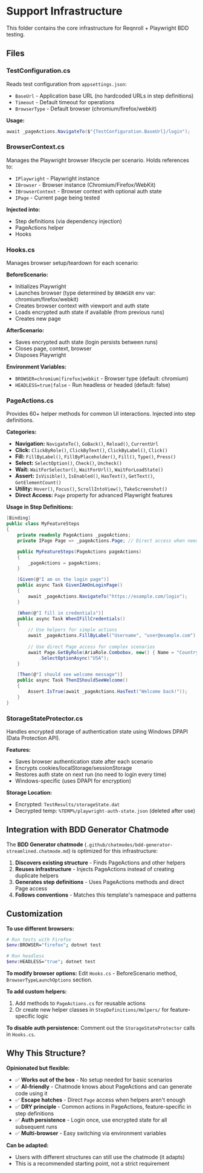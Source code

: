 # Support Infrastructure

This folder contains the core infrastructure for Reqnroll + Playwright BDD testing.

## Files

### TestConfiguration.cs
Reads test configuration from `appsettings.json`:
- `BaseUrl` - Application base URL (no hardcoded URLs in step definitions)
- `Timeout` - Default timeout for operations
- `BrowserType` - Default browser (chromium/firefox/webkit)

**Usage:**
```csharp
await _pageActions.NavigateTo($"{TestConfiguration.BaseUrl}/login");
```

### BrowserContext.cs
Manages the Playwright browser lifecycle per scenario. Holds references to:
- `IPlaywright` - Playwright instance
- `IBrowser` - Browser instance (Chromium/Firefox/WebKit)
- `IBrowserContext` - Browser context with optional auth state
- `IPage` - Current page being tested

**Injected into:**
- Step definitions (via dependency injection)
- PageActions helper
- Hooks

### Hooks.cs
Manages browser setup/teardown for each scenario:

**BeforeScenario:**
- Initializes Playwright
- Launches browser (type determined by `BROWSER` env var: chromium/firefox/webkit)
- Creates browser context with viewport and auth state
- Loads encrypted auth state if available (from previous runs)
- Creates new page

**AfterScenario:**
- Saves encrypted auth state (login persists between runs)
- Closes page, context, browser
- Disposes Playwright

**Environment Variables:**
- `BROWSER=chromium|firefox|webkit` - Browser type (default: chromium)
- `HEADLESS=true|false` - Run headless or headed (default: false)

### PageActions.cs
Provides 60+ helper methods for common UI interactions. Injected into step definitions.

**Categories:**
- **Navigation:** `NavigateTo()`, `GoBack()`, `Reload()`, `CurrentUrl`
- **Click:** `ClickByRole()`, `ClickByText()`, `ClickByLabel()`, `Click()`
- **Fill:** `FillByLabel()`, `FillByPlaceholder()`, `Fill()`, `Type()`, `Press()`
- **Select:** `SelectOption()`, `Check()`, `Uncheck()`
- **Wait:** `WaitForSelector()`, `WaitForUrl()`, `WaitForLoadState()`
- **Assert:** `IsVisible()`, `IsEnabled()`, `HasText()`, `GetText()`, `GetElementCount()`
- **Utility:** `Hover()`, `Focus()`, `ScrollIntoView()`, `TakeScreenshot()`
- **Direct Access:** `Page` property for advanced Playwright features

**Usage in Step Definitions:**
```csharp
[Binding]
public class MyFeatureSteps
{
    private readonly PageActions _pageActions;
    private IPage Page => _pageActions.Page; // Direct access when needed

    public MyFeatureSteps(PageActions pageActions)
    {
        _pageActions = pageActions;
    }

    [Given(@"I am on the login page")]
    public async Task GivenIAmOnLoginPage()
    {
        await _pageActions.NavigateTo("https://example.com/login");
    }

    [When(@"I fill in credentials")]
    public async Task WhenIFillCredentials()
    {
        // Use helpers for simple actions
        await _pageActions.FillByLabel("Username", "user@example.com");
        
        // Use direct Page access for complex scenarios
        await Page.GetByRole(AriaRole.Combobox, new() { Name = "Country" })
            .SelectOptionAsync("USA");
    }

    [Then(@"I should see welcome message")]
    public async Task ThenIShouldSeeWelcome()
    {
        Assert.IsTrue(await _pageActions.HasText("Welcome back!"));
    }
}
```

### StorageStateProtector.cs
Handles encrypted storage of authentication state using Windows DPAPI (Data Protection API).

**Features:**
- Saves browser authentication state after each scenario
- Encrypts cookies/localStorage/sessionStorage
- Restores auth state on next run (no need to login every time)
- Windows-specific (uses DPAPI for encryption)

**Storage Location:**
- Encrypted: `TestResults/storageState.dat`
- Decrypted temp: `%TEMP%/playwright-auth-state.json` (deleted after use)

## Integration with BDD Generator Chatmode

The **BDD Generator chatmode** (`.github/chatmodes/bdd-generator-streamlined.chatmode.md`) is optimized for this infrastructure:

1. **Discovers existing structure** - Finds PageActions and other helpers
2. **Reuses infrastructure** - Injects PageActions instead of creating duplicate helpers
3. **Generates step definitions** - Uses PageActions methods and direct Page access
4. **Follows conventions** - Matches this template's namespace and patterns

## Customization

**To use different browsers:**
```bash
# Run tests with Firefox
$env:BROWSER="firefox"; dotnet test

# Run headless
$env:HEADLESS="true"; dotnet test
```

**To modify browser options:**
Edit `Hooks.cs` - BeforeScenario method, `BrowserTypeLaunchOptions` section.

**To add custom helpers:**
1. Add methods to `PageActions.cs` for reusable actions
2. Or create new helper classes in `StepDefinitions/Helpers/` for feature-specific logic

**To disable auth persistence:**
Comment out the `StorageStateProtector` calls in `Hooks.cs`.

## Why This Structure?

**Opinionated but flexible:**
- ✅ **Works out of the box** - No setup needed for basic scenarios
- ✅ **AI-friendly** - Chatmode knows about PageActions and can generate code using it
- ✅ **Escape hatches** - Direct `Page` access when helpers aren't enough
- ✅ **DRY principle** - Common actions in PageActions, feature-specific in step definitions
- ✅ **Auth persistence** - Login once, use encrypted state for all subsequent runs
- ✅ **Multi-browser** - Easy switching via environment variables

**Can be adapted:**
- Users with different structures can still use the chatmode (it adapts)
- This is a recommended starting point, not a strict requirement
